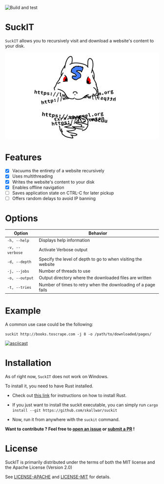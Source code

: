 ![Build and test](https://github.com/Skallwar/suckit/workflows/Build%20and%20test/badge.svg)

# SuckIT

`SuckIT` allows you to recursively visit and download a website's content to
your disk.

![SuckIT Logo](suckit_logo.png)

# Features

* [x] Vacuums the entirety of a website recursively
* [x] Uses multithreading
* [x] Writes the website's content to your disk
* [x] Enables offline navigation
* [ ] Saves application state on CTRL-C for later pickup
* [ ] Offers random delays to avoid IP banning

# Options

|Option|Behavior|
|---|---|
|`-h, --help`|Displays help information|
|`-v, --verbose`|Activate Verbose output|
|`-d, --depth`|Specify the level of depth to go to when visiting the website|
|`-j, --jobs`|Number of threads to use|
|`-o, --output`|Output directory where the downloaded files are written|
|`-t, --tries`|Number of times to retry when the downloading of a page fails|

# Example

A common use case could be the following:

`suckit http://books.toscrape.com -j 8 -o /path/to/downloaded/pages/`

[![asciicast](https://asciinema.org/a/327889.svg)](https://asciinema.org/a/327889)

# Installation

As of right now, `SuckIT` does not work on Windows.

To install it, you need to have Rust installed.

* Check out [this link](https://www.rust-lang.org/learn/get-started) for
instructions on how to install Rust.

* If you just want to install the suckit executable, you can simply run
`cargo install --git https://github.com/skallwar/suckit`

* Now, run it from anywhere with the `suckit` command.

__Want to contribute ? Feel free to
[open an issue](https://github.com/Skallwar/suckit/issues/new) or
[submit a PR](https://github.com/Skallwar/suckit/compare) !__

# License

SuckIT is primarily distributed under the terms of both the MIT license
and the Apache License (Version 2.0)

See [LICENSE-APACHE](LICENSE-APACHE) and [LICENSE-MIT](LICENSE-MIT) for details.
